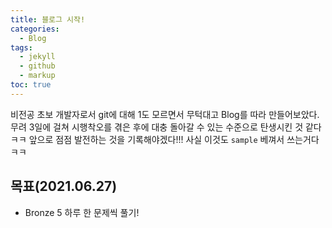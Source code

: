 ```yaml
---
title: 블로그 시작!
categories:
  - Blog
tags:
  - jekyll
  - github
  - markup
toc: true
---
```


비전공 초보 개발자로서 git에 대해 1도 모르면서 무턱대고 Blog를 따라 만들어보았다.
무려 3일에 걸쳐 시행착오를 겪은 후에 대충 돌아갈 수 있는 수준으로 탄생시킨 것 같다ㅋㅋ
앞으로 점점 발전하는 것을 기록해야겠다!!!
사실 이것도 `sample` 베껴서 쓰는거다 ㅋㅋ 

## 목표(2021.06.27)

  * Bronze 5 하루 한 문제씩 풀기!
